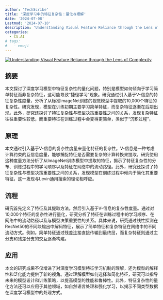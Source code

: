 ```yaml
---
author: 'TechScribe'
title: '深度学习中的特征复杂性：量化与理解'
date: '2024-07-08'
Lastmod: '2024-07-10'
description: 'Understanding Visual Feature Reliance through the Lens of Complexity'
categories:
  - CS.AI
# tags:
#   - emoji
---
```


[![Understanding Visual Feature Reliance through the Lens of Complexity](https://arxiv-research-1301205113.cos.ap-guangzhou.myqcloud.com/images/2407.06076v1.pdf_0.jpg)](https://arxiv.org/abs/2407.06076v1)

## 摘要

本文探讨了深度学习模型中特征复杂性的量化问题，特别是模型如何倾向于学习简单特征而非复杂特征，这可能导致“捷径学习”现象。研究通过引入基于V-信息的特征复杂性度量，分析了从标准ImageNet训练的视觉模型中提取的10,000个特征的复杂性。研究发现，模型在训练初期主要学习简单特征，而复杂特征逐渐在后期出现。此外，研究还探讨了特征复杂性与模型决策重要性之间的关系，发现复杂特征往往重要性较低，而重要特征在训练过程中会变得更简单，类似于“沉积过程”。<!--more-->

## 原理

本文通过引入基于V-信息的复杂性度量来量化特征的复杂性。V-信息是一种考虑计算约束的互信息度量，能够捕捉特征是否需要复杂的计算转换来提取。研究使用这种度量方法分析了从ImageNet训练模型中提取的特征，揭示了特征复杂性的分布、训练过程中的学习顺序以及特征在网络中的流动路径。此外，研究还探讨了特征复杂性与模型决策重要性之间的关系，发现模型在训练过程中倾向于简化其重要特征，这一发现与Levin通用搜索的理论相呼应。

## 流程

研究首先定义了特征及其提取方法，然后引入基于V-信息的复杂性度量。通过对10,000个特征的复杂性进行量化，研究分析了特征在训练过程中的学习顺序、在网络中的流动路径以及与模型决策重要性的关系。具体来说，研究通过线性探测在ResNet50的不同块输出中解码特征，展示了简单特征和复杂特征在网络中的不同流动方式。例如，简单特征通过残差连接直接传输到最终层，而复杂特征则通过主分支和残差分支的交互逐渐构建。

## 应用

本文的研究成果不仅增进了对深度学习模型特征学习机制的理解，还为模型的解释性和泛化能力提供了新的视角。通过理解模型如何选择和简化特征，研究可以指导未来的模型设计和训练策略，以提高模型的性能和鲁棒性。此外，特征复杂性的量化方法还可以应用于其他领域，如自然语言处理和强化学习，以揭示不同类型数据在深度学习模型中的处理方式。